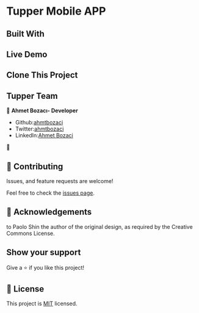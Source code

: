 
# Tupper Mobile APP

## Built With


## Live Demo

## Clone This Project


## Tupper Team

👤 **Ahmet Bozacı- Developer**
- Github:[ahmtbozaci](https://github.com/ahmetbozaci)
- Twitter:[ahmtbozaci](https://twitter.com/ahmtbozaci)
- LinkedIn:[Ahmet Bozaci](https://www.linkedin.com/in/ahmetbozaci/)

👤 


## 🤝 Contributing

Issues, and feature requests are welcome!

Feel free to check the [issues page](../../issues/).

## 🤝 Acknowledgements

to Paolo Shin the author of the original design, as required by the Creative Commons License.
## Show your support

Give a ⭐️ if you like this project!

## 📝 License

This project is [MIT](./LICENCE) licensed.
